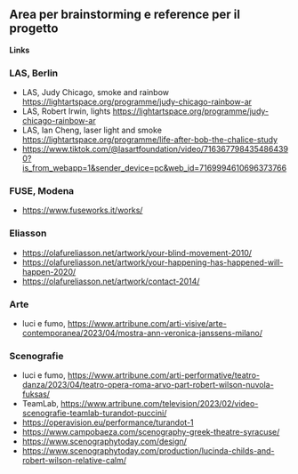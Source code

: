 Area per brainstorming e reference per il progetto
---

**Links**

### LAS, Berlin
- LAS, Judy Chicago, smoke and rainbow https://lightartspace.org/programme/judy-chicago-rainbow-ar 
- LAS, Robert Irwin, lights https://lightartspace.org/programme/judy-chicago-rainbow-ar
- LAS, Ian Cheng, laser light and smoke https://lightartspace.org/programme/life-after-bob-the-chalice-study 
- https://www.tiktok.com/@lasartfoundation/video/7163677984354864390?is_from_webapp=1&sender_device=pc&web_id=7169994610696373766

### FUSE, Modena
- https://www.fuseworks.it/works/ 

### Eliasson
- https://olafureliasson.net/artwork/your-blind-movement-2010/
- https://olafureliasson.net/artwork/your-happening-has-happened-will-happen-2020/
- https://olafureliasson.net/artwork/contact-2014/

### Arte
- luci e fumo, https://www.artribune.com/arti-visive/arte-contemporanea/2023/04/mostra-ann-veronica-janssens-milano/

### Scenografie
- luci e fumo, https://www.artribune.com/arti-performative/teatro-danza/2023/04/teatro-opera-roma-arvo-part-robert-wilson-nuvola-fuksas/
- TeamLab, https://www.artribune.com/television/2023/02/video-scenografie-teamlab-turandot-puccini/ 
- https://operavision.eu/performance/turandot-1 
- https://www.campobaeza.com/scenography-greek-theatre-syracuse/ 
- https://www.scenographytoday.com/design/
- https://www.scenographytoday.com/production/lucinda-childs-and-robert-wilson-relative-calm/
